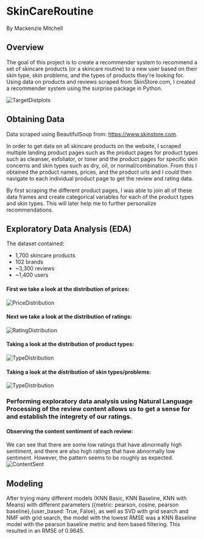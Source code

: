 # SkinCareRoutine

By Mackenzie Mitchell

## Overview

The goal of this project is to create a recommender system to recommend a set of skincare products (or a skincare routine) to a new user based on their skin type, skin problems, and the types of products they're looking for. Using data on products and reviews scraped from SkinStore.com, I created a recommender system using the surprise package in Python. 

![TargetDistplots](https://github.com/mackenziemitchell6/SkinCareRoutine/blob/master/Visuals/VennDiagram_AllBrands.png "All Brand Distribution")

## Obtaining Data
Data scraped using BeautifulSoup from:
https://www.skinstore.com.

In order to get data on all skincare products on the website, I scraped multiple landing product pages such as the product pages for product types such as cleanser, exfoliator, or toner and the product pages for specific skin concerns and skin types such as dry, oil, or normal/combination. From this I obtained the product names, prices, and the product urls and I could then navigate to each individual product page to get the review and rating data. 

By first scraping the different product pages, I was able to join all of these data frames and create categorical variables for each of the product types and skin types. This will later help me to further personalize recommendations. 

## Exploratory Data Analysis (EDA)

The dataset contained:
-  1,700 skincare products
-  102 brands
- ~3,300 reviews
- ~1,400 users

#### First we take a look at the distribution of prices:
![PriceDistribution](https://github.com/mackenziemitchell6/SkinCareRoutine/blob/master/Visuals/AllPricesDistribution.png "All Prices Distribution")

#### Next we take a look at the distribution of ratings:
![RatingDistribution](https://github.com/mackenziemitchell6/SkinCareRoutine/blob/master/Visuals/AllRatingsDistribution.png "All Ratings Distribution")

#### Taking a look at the distribution of product types:
![TypeDistribution](https://github.com/mackenziemitchell6/SkinCareRoutine/blob/master/Visuals/allDataTypesHistogram.png "All Product Types Distribution")

#### Taking a look at the distribution of skin types/problems:
![TypeDistribution](https://github.com/mackenziemitchell6/SkinCareRoutine/blob/master/Visuals/allDataProblemsHistogram.png "All Skin Types/Problems Distribution")

### Performing exploratory data analysis using Natural Language Processing of the review content allows us to get a sense for and establish the integrety of our ratings.

#### Observing the content sentiment of each review:
We can see that there are some low ratings that have abnormally high sentiment, and there are also high ratings that have abnormally low sentiment. However, the pattern seems to be roughly as expected.
![ContentSent](https://github.com/mackenziemitchell6/SkinCareRoutine/blob/master/Visuals/RatingSentimentPlot.png "Content Sent")

## Modeling
After trying many different models (KNN Basic, KNN Baseline, KNN with Means) with different parameters ({metric: pearson, cosine, pearson baseline},{user_based: True, False}, as well as SVD with grid search and NMF with grid search, the model with the lowest RMSE was a KNN Baseline model with the pearson baseline metric and item based filtering. 
  This resulted in an RMSE of 0.9645. 
